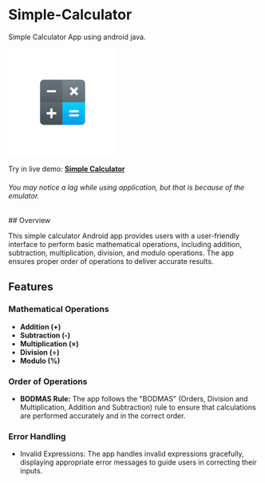 # Simple-Calculator

Simple Calculator App using android java.

<img src="https://raw.githubusercontent.com/Abdelrahman-Yasser-1/Simple-Calculator/main/app/src/main/res/mipmap-xxxhdpi/ic_launcher_foreground.png" style="zoom:50%;" />



Try in live demo: [**Simple Calculator**](https://appetize.io/app/e4ciadtqwftmbhnq2s5hcqbd6q)

###### You may notice a lag while using application, but that is because of the emulator.

\## Overview 

This simple calculator Android app provides users with a user-friendly interface to perform basic mathematical operations, including addition, subtraction, multiplication, division, and modulo operations. The app ensures proper order of operations to deliver accurate results. 

## Features ### 

### Mathematical Operations 

- **Addition (+)**
- **Subtraction (-)**
- **Multiplication (×)** 
- **Division (÷)**
- **Modulo (%)**

### Order of Operations 

- **BODMAS Rule:** The app follows the "BODMAS" (Orders, Division and Multiplication, Addition and Subtraction) rule to ensure that calculations are performed accurately and in the correct order. 

### Error Handling 

- Invalid Expressions: The app handles invalid expressions gracefully, displaying appropriate error messages to guide users in correcting their inputs.

